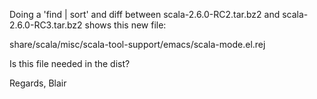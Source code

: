 Doing a 'find | sort' and diff between scala-2.6.0-RC2.tar.bz2 and scala-2.6.0-RC3.tar.bz2
shows this new file:

share/scala/misc/scala-tool-support/emacs/scala-mode.el.rej

Is this file needed in the dist?

Regards,
Blair


